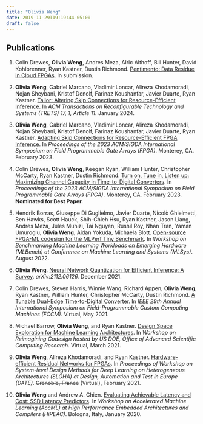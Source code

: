 ```yaml
---
title: "Olivia Weng"
date: 2019-11-29T19:19:44-05:00
draft: false
---
```


## Publications

1. Colin Drewes, **Olivia Weng**, Andres Meza, Alric Althoff, Bill Hunter, David Kohlbrenner, Ryan Kastner, Dustin Richmond. [Pentimento: Data Residue in Cloud FPGAs][0]. In submission.

1. **Olivia Weng**, Gabriel Marcano, Vladimir Loncar, Alireza Khodamoradi, Nojan Sheybani, Kristof Denolf, Farinaz Koushanfar, Javier Duarte, Ryan Kastner. 
[Tailor: Altering Skip Connections for Resource-Efficient Inference][7]. In *ACM Transactions on Reconfigurable Technology and Systems (TRETS) 17, 1, Article 11*. January 2024.

1. **Olivia Weng**, Gabriel Marcano, Vladimir Loncar, Alireza Khodamoradi, Nojan Sheybani, Kristof Denolf, Farinaz Koushanfar, Javier Duarte, Ryan Kastner. 
[Adapting Skip Connections for Resource-Efficient FPGA Inference][9]. In *Proceedings of the 2023 ACM/SIGDA International Symposium on Field Programmable Gate Arrays (FPGA)*. Monterey, CA. February 2023.

1. Colin Drewes, **Olivia Weng**, Keegan Ryan, William Hunter, Christopher McCarty, Ryan Kastner, Dustin Richmond. [Turn on, Tune in, Listen up: Maximizing Channel Capacity in Time-to-Digital Converters][8]. In *Proceedings of the 2023 ACM/SIGDA International Symposium on Field Programmable Gate Arrays (FPGA)*. Monterey, CA. February 2023. **Nominated for Best Paper.**

1. Hendrik Borras, Giuseppe Di Guglielmo, Javier Duarte, Nicolò Ghielmetti, Ben Hawks, Scott Hauck, Shih-Chieh Hsu, Ryan Kastner, Jason Liang, Andres Meza, Jules Muhizi, Tai Nguyen, Rushil Roy, Nhan Tran, Yaman Umuroglu, **Olivia Weng**, Aidan Yokuda, Michaela Blott. [Open-source FPGA-ML codesign for the MLPerf Tiny Benchmark][6]. In *Workshop on Benchmarking Machine Learning Workloads on Emerging Hardware (MLBench) at Conference on Machine Learning and Systems (MLSys)*. August 2022. 

1. **Olivia Weng**. [Neural Network Quantization for Efficient Inference: A Survey][5]. *arXiv:2112.06126.* December 2021.

1. Colin Drewes, Steven Harris, Winnie Wang, Richard Appen, **Olivia Weng**, Ryan Kastner, William Hunter, Christopher McCarty, Dustin Richmond. [A Tunable Dual-Edge Time-to-Digital Converter][4]. In *IEEE 29th Annual International Symposium on Field-Programmable Custom Computing Machines (FCCM)*. Virtual, May 2021. 

1. Michael Barrow, **Olivia Weng**, and Ryan Kastner. [Design Space Exploration for Machine Learning Architectures][3]. In *Workshop on Reimagining Codesign hosted by US DOE, Office of Advanced Scientific Computing Research*. Virtual, March 2021.

1. **Olivia Weng**, Alireza Khodamoradi, and Ryan Kastner. [Hardware-efficient Residual Networks for FPGAs][2]. In *Proceedings of Workshop on System-level Design Methods for Deep Learning on Heterogeneous Architectures (SLOHA) at Design, Automation and Test in Europe (DATE)*. ~~Grenoble, France~~ (Virtual), February 2021.

1. **Olivia Weng** and Andrew A. Chien. [Evaluating Achievable Latency and Cost: SSD Latency Predictors][1]. In *Workshop on Accelerated Machine Learning (AccML) at High Performance Embedded Architectures and Compilers (HiPEAC)*. Bologna, Italy, January 2020.

[0]: /
[1]: /papers/accml_2020.pdf
[2]: https://arxiv.org/abs/2102.01351
[3]: /papers/recode2021.pdf
[4]: https://ieeexplore.ieee.org/abstract/document/9444070 
[5]: https://arxiv.org/abs/2112.06126 
[6]: https://arxiv.org/abs/2206.11791
[7]: https://dl.acm.org/doi/pdf/10.1145/3624990
[8]: https://dl.acm.org/doi/10.1145/3543622.3573193
[9]: https://dl.acm.org/doi/10.1145/3543622.3573172 